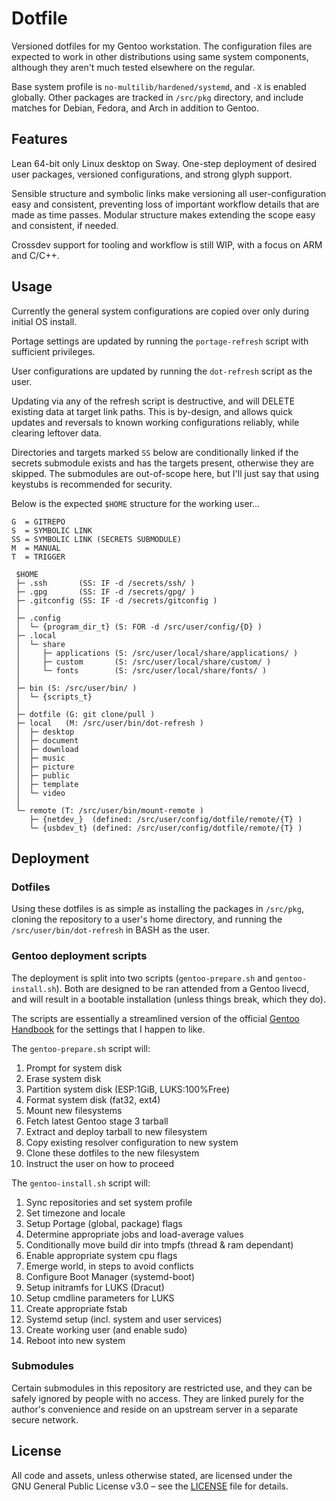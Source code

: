 # Dotfile

Versioned dotfiles for my Gentoo workstation. The configuration files are
expected to work in other distributions using same system components,
although they aren't much tested elsewhere on the regular.

Base system profile is `no-multilib/hardened/systemd`, and `-X` is enabled
globally. Other packages are tracked in `/src/pkg` directory, and include matches for Debian, Fedora, and
Arch in addition to Gentoo.

## Features

Lean 64-bit only Linux desktop on Sway. One-step deployment of desired user
packages, versioned configurations, and strong glyph support. 

Sensible structure and symbolic links make versioning all user-configuration
easy and consistent, preventing loss of important workflow details that are made
as time passes. Modular structure makes extending the scope easy and consistent,
if needed.

Crossdev support for tooling and workflow is still WIP, with a focus on ARM and
C/C++.

## Usage

Currently the general system configurations are copied over only during initial OS install.

Portage settings are updated by running the `portage-refresh` script with sufficient privileges.

User configurations are updated by running the `dot-refresh` script as the user.

Updating via any of the refresh script is destructive, and will DELETE existing data at target link paths.
This is by-design, and allows quick updates and reversals to known working configurations reliably,
while clearing leftover data.

Directories and targets marked `SS` below are conditionally linked if the
secrets submodule exists and has the targets present, otherwise they are
skipped. The submodules are out-of-scope here, but I'll just say that using keystubs
is recommended for security.

Below is the expected `$HOME` structure for the working user...

```
G  = GITREPO
S  = SYMBOLIC LINK
SS = SYMBOLIC LINK (SECRETS SUBMODULE)
M  = MANUAL
T  = TRIGGER

 $HOME
 ├─ .ssh       (SS: IF -d /secrets/ssh/ )
 ├─ .gpg       (SS: IF -d /secrets/gpg/ )
 ├─ .gitconfig (SS: IF -d /secrets/gitconfig )
 │
 ├─ .config
 │  └─ {program_dir_t} (S: FOR -d /src/user/config/{D} )
 ├─ .local
 │  └─ share
 │     ├─ applications (S: /src/user/local/share/applications/ )
 │     ├─ custom       (S: /src/user/local/share/custom/ )
 │     └─ fonts        (S: /src/user/local/share/fonts/ )
 │
 ├─ bin (S: /src/user/bin/ )
 │  └─ {scripts_t}
 │
 ├─ dotfile (G: git clone/pull )
 ├─ local   (M: /src/user/bin/dot-refresh )
 │  ├─ desktop
 │  ├─ document
 │  ├─ download
 │  ├─ music
 │  ├─ picture
 │  ├─ public
 │  ├─ template
 │  └─ video
 │
 └─ remote (T: /src/user/bin/mount-remote )
    ├─ {netdev_}  (defined: /src/user/config/dotfile/remote/{T} )
    └─ {usbdev_t} (defined: /src/user/config/dotfile/remote/{T} )
```

## Deployment

### Dotfiles
Using these dotfiles is as simple as installing the packages in `/src/pkg`,
cloning the repository to a user's home directory, and running the
`/src/user/bin/dot-refresh` in BASH as the user.

### Gentoo deployment scripts

The deployment is split into two scripts (`gentoo-prepare.sh` and `gentoo-install.sh`).
Both are designed to be ran attended from a Gentoo livecd, and will result in a
bootable installation (unless things break, which they do).

The scripts are essentially a streamlined version of the official
[Gentoo Handbook](https://wiki.gentoo.org/wiki/Handbook:Main_Page) for the settings that I happen to like.

The `gentoo-prepare.sh` script will:
1. Prompt for system disk
2. Erase system disk
3. Partition system disk (ESP:1GiB, LUKS:100%Free)
4. Format system disk (fat32, ext4)
5. Mount new filesystems
6. Fetch latest Gentoo stage 3 tarball
7. Extract and deploy tarball to new filesystem
8. Copy existing resolver configuration to new system
9. Clone these dotfiles to the new filesystem
10. Instruct the user on how to proceed

The `gentoo-install.sh` script will:
1. Sync repositories and set system profile
2. Set timezone and locale
3. Setup Portage (global, package) flags
4. Determine appropriate jobs and load-average values
5. Conditionally move build dir into tmpfs (thread & ram dependant)
5. Enable appropriate system cpu flags
6. Emerge world, in steps to avoid conflicts
7. Configure Boot Manager (systemd-boot)
8. Setup initramfs for LUKS (Dracut)
9. Setup cmdline parameters for LUKS
10. Create appropriate fstab
11. Systemd setup (incl. system and user services)
12. Create working user (and enable sudo)
13. Reboot into new system

### Submodules
Certain submodules in this repository are restricted use, and they can be safely ignored
by people with no access. They are linked purely for the author's convenience and reside on
an upstream server in a separate secure network.

## License
All code and assets, unless otherwise stated, are licensed under the \
GNU General Public License v3.0 – see the [LICENSE](./LICENSE) file for details.
